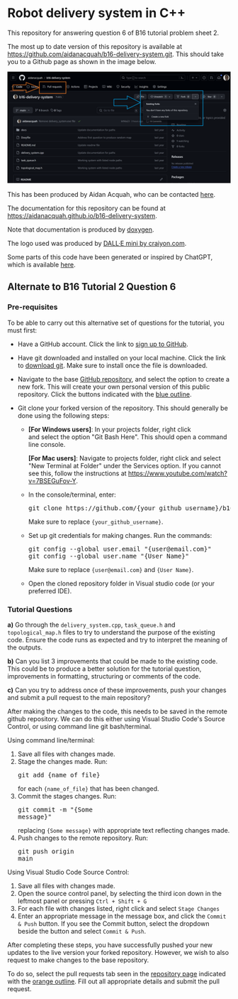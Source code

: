 # Robot delivery system in C++

This repository for answering question 6 of B16 tutorial problem sheet 2.

The most up to date version of this repository is available at <https://github.com/aidanacquah/b16-delivery-system.git>. This should take you to a Github page as shown in the image below.

<a id="github-repo-image"></a>

![Image of live github repository for b16-delivery-system](images/GithubRepo.png)

This has been produced by Aidan Acquah, who can be contacted [here](mailto:aidan.acquah@eng.ox.ac.uk).

The documentation for this repository can be found at <https://aidanacquah.github.io/b16-delivery-system>.

Note that documentation is produced by [doxygen](https://github.com/doxygen/doxygen).

The logo used was produced by [DALL·E mini by craiyon.com](https://www.craiyon.com/).

Some parts of this code have been generated or inspired by ChatGPT, which is available [here](https://chat.openai.com/).

## Alternate to B16 Tutorial 2 Question 6

### Pre-requisites

To be able to carry out this alternative set of questions for the tutorial, you must first:

* Have a GitHub account. Click the link to [sign up to GitHub](https://github.com/signup).
* Have git downloaded and installed on your local machine. Click the link to [download git](https://git-scm.com/downloads).
Make sure to install once the file is downloaded.

* Navigate to the base [GitHub repository](https://github.com/aidanacquah/b16-delivery-system.git), and select the option to create a new fork.
This will create your own personal version of this public repository.
Click the buttons indicated with the [blue outline](#github-repo-image).

* Git clone your forked version of the repository.
This should generally be done using the following steps:
  * **[For Windows users]**: In your projects folder, right click  
    and select the option "Git Bash Here". This should open a command line console.

    **[For Mac users]**: Navigate to projects folder, right click and select "New Terminal at Folder" under the Services option. If you cannot see this, follow the instructions at <https://www.youtube.com/watch?v=7BSEGuFov-Y>.

  * In the console/terminal, enter:
    <pre>git clone https://github.com/{your_github_username}/b16-delivery-system.git</pre>
    Make sure to replace `{your_github_username}`.

  * Set up git credentials for making changes. Run the commands:
    <pre>git config --global user.email "{user@email.com}"
    git config --global user.name "{User Name}"</pre>
    Make sure to replace `{user@email.com}` and `{User Name}`.

  * Open the cloned repository folder in Visual studio code (or   your preferred IDE).

### Tutorial Questions

**a)** Go through the `delivery_system.cpp`, `task_queue.h` and `topological_map.h` files to try to understand the purpose of the existing code. Ensure the code runs as expected and try to interpret the meaning of the outputs.

**b)** Can you list 3 improvements that could be made to the existing code. This could be to produce a better solution for the tutorial question, improvements in formatting, structuring or comments of the code.

**c)** Can you try to address once of these improvements, push your changes and submit a pull request to the main repository?

After making the changes to the code, this needs to be saved in the remote github repository. We can do this either using Visual Studio Code's Source Control, or using command line git bash/terminal.

Using command line/terminal:

  1. Save all files with changes made.
  1. Stage the changes made. Run: <pre>git add {name_of_file}</pre> for each `{name_of_file}` that has been changed.
  1. Commit the stages changes. Run: <pre>git commit -m "{Some message}"</pre>replacing `{Some message}` with appropriate text reflecting changes made.
  1. Push changes to the remote repository. Run: <pre>git push origin main</pre>

Using Visual Studio Code Source Control:

  1. Save all files with changes made.
  1. Open the source control panel, by selecting the third icon down in the leftmost panel or pressing `Ctrl + Shift + G`
  1. For each file with changes listed, right click and select `Stage Changes`
  1. Enter an appropriate message in the message box, and click the `Commit & Push` button.
  If you see the Commit button, select the dropdown beside the button and select `Commit & Push`.

After completing these steps, you have successfully pushed your new updates to the live version your forked repository.
However, we wish to also request to make changes to the base repository.

To do so, select the pull requests tab seen in the [repository page](https://github.com/aidanacquah/b16-delivery-system.git) indicated with the [orange outline](#github-repo-image). Fill out all appropriate details and submit the pull request.
